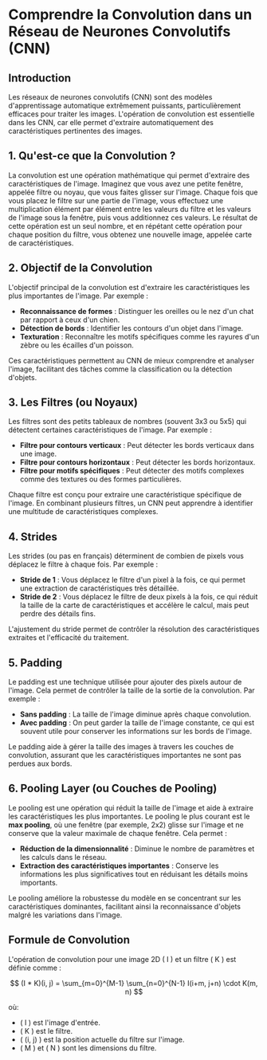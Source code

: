 # Comprendre la Convolution dans un Réseau de Neurones Convolutifs (CNN)

## Introduction

Les réseaux de neurones convolutifs (CNN) sont des modèles d'apprentissage automatique extrêmement puissants, particulièrement efficaces pour traiter les images. L'opération de convolution est essentielle dans les CNN, car elle permet d'extraire automatiquement des caractéristiques pertinentes des images.

## 1. Qu'est-ce que la Convolution ?

La convolution est une opération mathématique qui permet d'extraire des caractéristiques de l'image. Imaginez que vous avez une petite fenêtre, appelée filtre ou noyau, que vous faites glisser sur l'image. Chaque fois que vous placez le filtre sur une partie de l'image, vous effectuez une multiplication élément par élément entre les valeurs du filtre et les valeurs de l'image sous la fenêtre, puis vous additionnez ces valeurs. Le résultat de cette opération est un seul nombre, et en répétant cette opération pour chaque position du filtre, vous obtenez une nouvelle image, appelée carte de caractéristiques.

## 2. Objectif de la Convolution

L'objectif principal de la convolution est d'extraire les caractéristiques les plus importantes de l'image. Par exemple :
- **Reconnaissance de formes** : Distinguer les oreilles ou le nez d'un chat par rapport à ceux d'un chien.
- **Détection de bords** : Identifier les contours d'un objet dans l'image.
- **Texturation** : Reconnaître les motifs spécifiques comme les rayures d'un zèbre ou les écailles d'un poisson.

Ces caractéristiques permettent au CNN de mieux comprendre et analyser l'image, facilitant des tâches comme la classification ou la détection d'objets.

## 3. Les Filtres (ou Noyaux)

Les filtres sont des petits tableaux de nombres (souvent 3x3 ou 5x5) qui détectent certaines caractéristiques de l'image. Par exemple :
- **Filtre pour contours verticaux** : Peut détecter les bords verticaux dans une image.
- **Filtre pour contours horizontaux** : Peut détecter les bords horizontaux.
- **Filtre pour motifs spécifiques** : Peut détecter des motifs complexes comme des textures ou des formes particulières.

Chaque filtre est conçu pour extraire une caractéristique spécifique de l'image. En combinant plusieurs filtres, un CNN peut apprendre à identifier une multitude de caractéristiques complexes.

## 4. Strides

Les strides (ou pas en français) déterminent de combien de pixels vous déplacez le filtre à chaque fois. Par exemple :
- **Stride de 1** : Vous déplacez le filtre d'un pixel à la fois, ce qui permet une extraction de caractéristiques très détaillée.
- **Stride de 2** : Vous déplacez le filtre de deux pixels à la fois, ce qui réduit la taille de la carte de caractéristiques et accélère le calcul, mais peut perdre des détails fins.

L'ajustement du stride permet de contrôler la résolution des caractéristiques extraites et l'efficacité du traitement.

## 5. Padding

Le padding est une technique utilisée pour ajouter des pixels autour de l'image. Cela permet de contrôler la taille de la sortie de la convolution. Par exemple :
- **Sans padding** : La taille de l'image diminue après chaque convolution.
- **Avec padding** : On peut garder la taille de l'image constante, ce qui est souvent utile pour conserver les informations sur les bords de l'image.

Le padding aide à gérer la taille des images à travers les couches de convolution, assurant que les caractéristiques importantes ne sont pas perdues aux bords.

## 6. Pooling Layer (ou Couches de Pooling)

Le pooling est une opération qui réduit la taille de l'image et aide à extraire les caractéristiques les plus importantes. Le pooling le plus courant est le **max pooling**, où une fenêtre (par exemple, 2x2) glisse sur l'image et ne conserve que la valeur maximale de chaque fenêtre. Cela permet :
- **Réduction de la dimensionnalité** : Diminue le nombre de paramètres et les calculs dans le réseau.
- **Extraction des caractéristiques importantes** : Conserve les informations les plus significatives tout en réduisant les détails moins importants.

Le pooling améliore la robustesse du modèle en se concentrant sur les caractéristiques dominantes, facilitant ainsi la reconnaissance d'objets malgré les variations dans l'image.


## Formule de Convolution

L'opération de convolution pour une image 2D \( I \) et un filtre \( K \) est définie comme :

$$
(I * K)(i, j) = \sum_{m=0}^{M-1} \sum_{n=0}^{N-1} I(i+m, j+n) \cdot K(m, n)
$$

où:
- \( I \) est l'image d'entrée.
- \( K \) est le filtre.
- \( (i, j) \) est la position actuelle du filtre sur l'image.
- \( M \) et \( N \) sont les dimensions du filtre.
